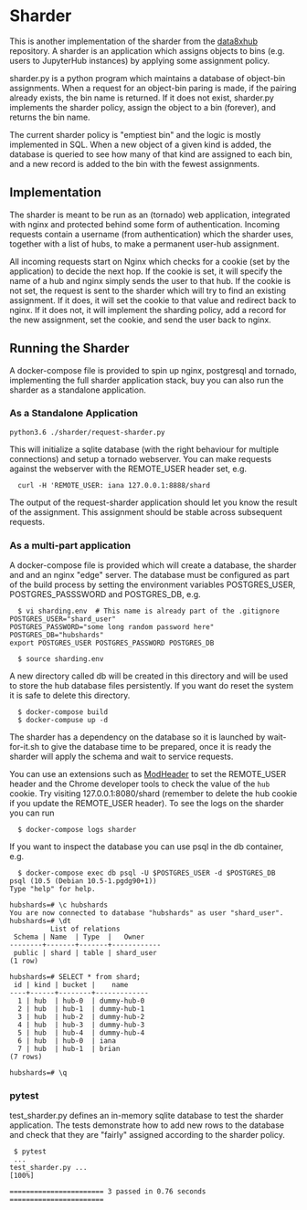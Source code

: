 # Sharder

This is another implementation of the sharder from the
[data8xhub](https://github.com/berkeley-dsep-infra/data8xhub) repository. A
sharder is an application which assigns objects to bins (e.g. users to
JupyterHub instances) by applying some assignment policy. 

sharder.py is a python program which maintains a database of object-bin
assignments. When a request for an object-bin paring is made, if the pairing
already exists, the bin name is returned. If it does not exist, sharder.py
implements the sharder policy, assign the object to a bin (forever), and returns
the bin name.

The current sharder policy is "emptiest bin" and the logic is mostly implemented
in SQL. When a new object of a given kind is added, the database is queried to
see how many of that kind are assigned to each bin, and a new record is added to
the bin with the fewest assignments.


## Implementation

The sharder is meant to be run as an (tornado) web application, integrated with
nginx and protected behind some form of authentication. Incoming requests
contain a username (from authentication) which the sharder uses, together with a
list of hubs, to make a permanent user-hub assignment.

All incoming requests start on Nginx which checks for a cookie (set by the
application) to decide the next hop. If the cookie is set, it will specify the
name of a hub and nginx simply sends the user to that hub. If the cookie is not
set, the request is sent to the sharder which will try to find an existing
assignment. If it does, it will set the cookie to that value and redirect back
to nginx. If it does not, it will implement the sharding policy, add a record
for the new assignment, set the cookie, and send the user back to nginx.

## Running the Sharder

A docker-compose file is provided to spin up nginx, postgresql and tornado,
implementing the full sharder application stack, buy you can also run the
sharder as a standalone application.

### As a Standalone Application

```
python3.6 ./sharder/request-sharder.py
```
This will initialize a sqlite database (with the right behaviour for multiple
connections) and setup a tornado webserver. You can make requests against the
webserver with the REMOTE_USER header set, e.g.
```
  curl -H 'REMOTE_USER: iana 127.0.0.1:8888/shard
```
The output of the request-sharder application should let you know the result of
the assignment. This assignment should be stable across subsequent requests.

### As a multi-part application

A docker-compose file is provided which will create a database, the sharder and
and an nginx "edge" server. The database must be configured as part of the build
process by setting the environment variables POSTGRES_USER, POSTGRES_PASSSWORD
and POSTGRES_DB, e.g.

```
  $ vi sharding.env  # This name is already part of the .gitignore
POSTGRES_USER="shard_user"
POSTGRES_PASSWORD="some long random password here"
POSTGRES_DB="hubshards"
export POSTGRES_USER POSTGRES_PASSWORD POSTGRES_DB

  $ source sharding.env
```

A new directory called db will be created in this directory and will be used to
store the hub database files persistently. If you want do reset the system it is
safe to delete this directory.
```
  $ docker-compose build
  $ docker-compuse up -d
```

The sharder has a dependency on the database so it is launched by wait-for-it.sh
to give the database time to be prepared, once it is ready the sharder will
apply the schema and wait to service requests.

You can use an extensions such as
[ModHeader](https://chrome.google.com/webstore/detail/modheader/idgpnmonknjnojddfkpgkljpfnnfcklj/related?hl=en)
to set the REMOTE_USER header and the Chrome developer tools to check the value
of the `hub` cookie. Try visiting 127.0.0.1:8080/shard (remember to delete the
hub cookie if you update the REMOTE_USER header). To see the logs on the sharder
you can run
```
  $ docker-compose logs sharder
```

If you want to inspect the database you can use psql in the db container, e.g.
```
  $ docker-compose exec db psql -U $POSTGRES_USER -d $POSTGRES_DB
psql (10.5 (Debian 10.5-1.pgdg90+1))
Type "help" for help.

hubshards=# \c hubshards
You are now connected to database "hubshards" as user "shard_user".
hubshards=# \dt
          List of relations
 Schema | Name  | Type  |   Owner    
--------+-------+-------+------------
 public | shard | table | shard_user
(1 row)

hubshards=# SELECT * from shard;
 id | kind | bucket |    name     
----+------+--------+-------------
  1 | hub  | hub-0  | dummy-hub-0
  2 | hub  | hub-1  | dummy-hub-1
  3 | hub  | hub-2  | dummy-hub-2
  4 | hub  | hub-3  | dummy-hub-3
  5 | hub  | hub-4  | dummy-hub-4
  6 | hub  | hub-0  | iana
  7 | hub  | hub-1  | brian
(7 rows)

hubshards=# \q
```

### pytest

test_sharder.py defines an in-memory sqlite database to test the sharder
application. The tests demonstrate how to add new rows to the database and check
that they are "fairly" assigned according to the sharder policy.
```
 $ pytest
 ...
test_sharder.py ...                                              [100%]

======================= 3 passed in 0.76 seconds =======================
```
